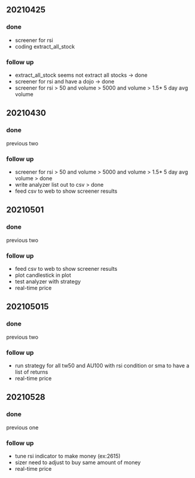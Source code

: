 ## 20210425
### done
* screener for rsi
* coding extract_all_stock
### follow up
* extract_all_stock seems not extract all stocks -> done
* screener for rsi and have a dojo -> done
* screener for rsi > 50 and volume > 5000 and volume > 1.5* 5 day avg volume

## 20210430
### done
previous two
### follow up
* screener for rsi > 50 and volume > 5000 and volume > 1.5* 5 day avg volume > done
* write analyzer list out to csv > done
* feed csv to web to show screener results

## 20210501
### done
previous two
### follow up
* feed csv to web to show screener results
* plot candlestick in plot
* test analyzer with strategy
* real-time price

## 202105015
### done
previous two
### follow up
* run strategy for all tw50 and AU100 with rsi condition or sma to have a list of returns
* real-time price


## 20210528
### done
previous one
### follow up
* tune rsi indicator to make money (ex:2615)
* sizer need to adjust to buy same amount of money
* real-time price
